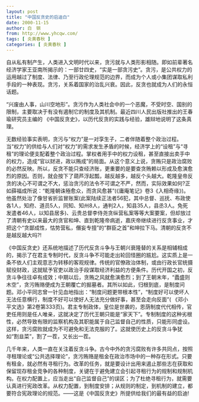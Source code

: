 ```yaml
---
layout: post
title: "中国反贪史的启迪白"
date: 2000-11-15
author: 白　钢
from: http://www.yhcqw.com/
tags: [ 炎黄春秋 ]
categories: [ 炎黄春秋 ]
---
```





自从私有制产生，人类进入文明时代以来，贪污就与人类形影相随。即如前辈著名经济学家王亚南所揭示的：一部廿四史，“实是一部贪污史”。贪污，是公共权力的运用越过了制度、法律、乃至行政伦理规范的边界，而成为个人或小集团谋取私利手段的一种表现。贪污，关系着国家的治乱兴衰。因此，反贪也就成为人们的永恒话题。


“兴废由人事，山川空地形”。贪污作为人类社会中的一个恶魔，不受时空、国别的限制，主要取决于有没有遏制它的制度及其机制。最近四川人民出版社推出的王春瑜研究员主编的 
《中国反贪史》，以历代反贪的实践与经验，雄辩地说明了这条真理。


无数经验事实表明，贪污与“权力”是一对孪生子，二者伴随着整个政治过程。当“权力”的供给与人们对“权力”的需求发生矛盾的时候，经济学上的“设租”与“寻租”的理论便支配着整个政治过程。掌权者用手中的权力设租，甚至直接出卖手中的权力，造成“官以财进，政以贿成”的局面。从这个意义上说，贪贿只是政治腐败的必然反映。所以，反贪不能只查经济账，更重要的是要查贪贿赖以形成及愈演愈烈的原因。否则，就会按下了葫芦浮起瓢，越反越多，越反个头越大。乾隆皇帝反贪的决心不可谓之不大，惩治贪污的法令不可谓之不严，然而，实际效果如何?正如薛福成所说：“乾隆朝诛殛愈众，而贪风愈甚”(《庸庵笔记》卷3《入相奇缘》)。他虽然处治了像甘省折监冒账案(此案陆续正法者56犯，其中总督、巡抚、布政使各1人，知府、道员5人，同知、知州8人，通判2人，知县35人，县丞3人。免死发遣者46人，以知县居多)、云贵总督李侍尧贪纵营私案等等大案要案，但却放过了清朝有史以来最大的贪官和坤、直到乾隆帝病逝，嘉庆帝继续进行反贪事业，才把这个“贪鄙成性，怙势营私，僭妄专擅”的“群臣之首”和坤拉下马。清朝的反贪不是越反越大吗?!


《中国反贪史》还系统地描述了历代反贪斗争与王朝兴衰隆替的关系是相辅相成的，揭示了在君主专制时代，反贪斗争不可能走出轮回怪圈的尴尬。这实质上是一条不依人们主观意志为转移的客观规律。传统的官僚政治体制，或由行政长官统摄赋役财政，这就赋予官吏以政治手段谋取经济利益的方便条件。历代开国之初，反贪斗争往往卓有成效；中期以后，贪贿之风就愈演愈烈；到了王朝末年，“蠹盛则木空”，贪污贿赂便成为王朝覆亡的掘墓者。其所以如此，归根到底，是制度问题。邓小平同志曾一针见血地指出：“制度问题更带根本性”，“制度好可以使坏人无法任意横行，制度不好可以使好人无法充分做好事，甚至会走向反面”( 
《邓小平文选》第2卷第333页)。君主专制政体，皇位是世袭的，恩荫制度代代相传，官吏任用则是任人唯亲，这就决定了历代王朝只能是“家天下”。专制制度的这种劣根性，必然导致有限的监察机构及其职能属于自己监督自己的性质，只能形同虚设。这样，贪污腐败就成为不可避免和无法克服的了。这就使历史上的反贪斗争犹如“割韭菜”，割了一茬，又长出一茬。


几千年来，人类一直在关注着反贪斗争。古今中外的贪污腐败有许多共同点，按照寻租理论或“公共选择理论”，贪污贿赂是租金在政治市场中的一种存在形式。只要有租金，就必然有寻租行为。改革的任务，就是要设计出用来遏止那些志在获取和保留现存租金竞争的各种制度，关键在于避免建立会引起寻租行为的规制和规制机构。在权力配置上，应当走出“自己监督自己”的误区；为了杜绝寻租行为，就需要认真进行宪政改革。从权力配置，到制度安排；从规则的制定，到机制的建立，都要符合宪政理论的规范。——这是《中国反贪史》所提供给我们的最有益的启迪!


